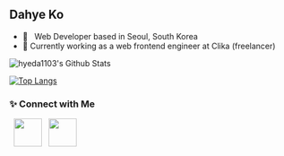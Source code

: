 <h2> Dahye Ko</h2>

- 🔭 &nbsp; Web Developer based in Seoul, South Korea
- 🦕 Currently working as a web frontend engineer at Clika (freelancer)

<img align="center" src="https://github-readme-stats.vercel.app/api?username=hyeda1103&include_all_commits=true&count_private=true&show_icons=true&line_height=20&title_color=7A7ADB&icon_color=2234AE&text_color=D3D3D3&bg_color=0,000000,130F40" alt="hyeda1103's Github Stats">

</br>

[![Top Langs](https://github-readme-stats.vercel.app/api/top-langs/?username=hyeda1103&layout=compact&text_color=daf7dc&bg_color=151515)](https://github.com/devSouvik/github-readme-stats)


<h3> ✨ Connect with Me </h3>

<p>
&nbsp; <a href="https://www.linkedin.com/in/dahye-ko-1103/" target="_blank" rel="noopener noreferrer"><img src="https://img.icons8.com/plasticine/100/000000/linkedin.png" width="50" /></a>
&nbsp; <a href="mailto:dalgona92@gmail.com" target="_blank" rel="noopener noreferrer"><img src="https://img.icons8.com/plasticine/100/000000/gmail.png"  width="50" /></a>
</p>
